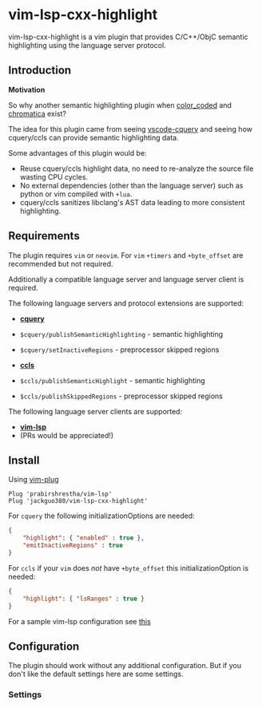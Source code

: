 # vim-lsp-cxx-highlight

vim-lsp-cxx-highlight is a vim plugin that provides C/C++/ObjC semantic highlighting
using the language server protocol.

## Introduction

**Motivation**

So why another semantic highlighting plugin when 
[color_coded](https://github.com/jeaye/color_coded) and
[chromatica](https://github.com/arakashic/chromatica.nvim) exist? 

The idea for this plugin came from seeing [vscode-cquery](https://github.com/cquery-project/vscode-cquery)
and seeing how cquery/ccls can provide semantic highlighting data.

Some advantages of this plugin would be:
- Reuse cquery/ccls highlight data, no need to re-analyze the source file wasting CPU cycles.
- No external dependencies (other than the language server) such as python or vim compiled with `+lua`.
- cquery/ccls sanitizes libclang's AST data leading to more consistent highlighting.

## Requirements

The plugin requires `vim` or `neovim`. For `vim` `+timers` and `+byte_offset` are
recommended but not required.

Additionally a compatible language server and language server client is required.

The following language servers and protocol extensions are supported:

- **[cquery](https://www.github.com/cquery-project/cquery)**

 - `$cquery/publishSemanticHighlighting` - semantic highlighting
 - `$cquery/setInactiveRegions` - preprocessor skipped regions

- **[ccls](https://www.github.com/MaskRay/ccls)**
 
 - `$ccls/publishSemanticHighlight` - semantic highlighting
 - `$ccls/publishSkippedRegions` - preprocessor skipped regions

The following language server clients are supported:

- **[vim-lsp](https://www.github.com/prabirshrestha/vim-lsp)**
- (PRs would be appreciated!)

## Install

Using [vim-plug](https://www.github.com/junegunn/vim-plug)

```vim
Plug 'prabirshrestha/vim-lsp'
Plug 'jackguo380/vim-lsp-cxx-highlight'
```

For `cquery` the following initializationOptions are needed:
```json
{
    "highlight": { "enabled" : true },
    "emitInactiveRegions" : true
}
```

For `ccls` if your `vim` does _not_ have `+byte_offset` this initializationOption is needed:
```json
{
    "highlight": { "lsRanges" : true }
}
```

For a sample vim-lsp configuration see [this](sample-vimrcs/vim-lsp-register.vimrc)

## Configuration

The plugin should work without any additional configuration. But if you don't like
the default settings here are some settings.

### Settings

